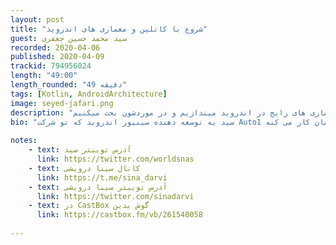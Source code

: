 ```yaml
---
layout: post
title: "شروع با کاتلین و معماری های اندروید"
guest: سید محمد حسین جعفری   
recorded: 2020-04-06
published: 2020-04-09
trackid: 794956024
length: "49:00"
length_rounded: "49 دقیقه"
tags: [Kotlin, AndroidArchitecture]
image: seyed-jafari.png
description: "توی این قسمت ابتدا سید نحوه شروع کارش با کاتلین رو توضیح میده و سپس نگاهی به معماری های رایج در اندروید میندازیم و در موردشون بحث میکنیم. "
bio: "سید یه توسعه دهنده سینیور اندروید که تو شرکت Auto1 آلمان کار می کنه "
       
notes: 
    - text: آدرس توییتر سید
      link: https://twitter.com/worldsnas
    - text: کانال سینا درویشی
      link: https://t.me/sina_darvi
    - text: آدرس توییتر سینا درویشی
      link: https://twitter.com/sinadarvi
    - text: در CastBox گوش بدین
      link: https://castbox.fm/vb/261540058
     
---
```



